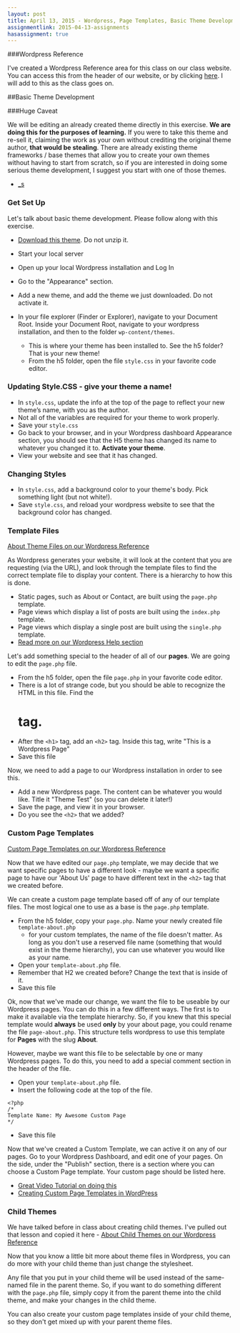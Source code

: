 ```yaml
---
layout: post
title: April 13, 2015 - Wordpress, Page Templates, Basic Theme Development and Child Themes
assignmentlink: 2015-04-13-assignments
hasassignment: true
---
```



###Wordpress Reference

I've created a Wordpress Reference area for this class on our class website.  You can access this from the header of our website, or by clicking [here](/wordpress).  I will add to this as the class goes on.


##Basic Theme Development

###Huge Caveat

We will be editing an already created theme directly in this exercise.  **We are doing this for the purposes of learning.**  If you were to take this theme and re-sell it, claiming the work as your own without crediting the original theme author, **that would be stealing**.  There are already existing theme frameworks / base themes that allow you to create your own themes without having to start from scratch, so if you are interested in doing some serious theme development, I suggest you start with one of those themes.

- [_s](http://underscores.me/)

### Get Set Up

Let's talk about basic theme development.  Please follow along with this exercise.

- [Download this theme](../media/h5.zip).  Do not unzip it.
- Start your local server
- Open up your local Wordpress installation and Log In
- Go to the "Appearance" section.
- Add a new theme, and add the theme we just downloaded.  Do not activate it.

- In your file explorer (Finder or Explorer), navigate to your Document Root.  Inside your Document Root, navigate to your wordpress installation, and then to the folder `wp-content/themes`.
  - This is where your theme has been installed to.  See the h5 folder?  That is your new theme!
  - From the h5 folder, open the file `style.css` in your favorite code editor.

### Updating Style.CSS - give your theme a name!

- In `style.css`, update the info at the top of the page to reflect your new theme’s name, with you as the author.
- Not all of the variables are required for your theme to work properly.
- Save your `style.css`
- Go back to your browser, and in your Wordpress dashboard Appearance section, you should see that the H5 theme has changed its name to whatever you changed it to.  **Activate your theme**.
- View your website and see that it has changed.

### Changing Styles

- In `style.css`, add a background color to your theme's body.  Pick something light (but not white!).
- Save `style.css`, and reload your wordpress website to see that the background color has changed.


### Template Files

[About Theme Files on our Wordpress Reference](wordpress/themeing-theme-files.html)

As Wordpress generates your website, it will look at the content that you are requesting (via the URL), and look through the template files to find the correct template file to display your content.  There is a hierarchy to how this is done.  

- Static pages, such as About or Contact, are built using the `page.php` template.
- Page views which display a list of posts are built using the `index.php` template.
- Page views which display a single post are built using the `single.php` template.
- [Read more on our Wordpress Help section](/wordpress/themeing-theme-files.html)

Let's add something special to the header of all of our **pages**.  We are going to edit the `page.php` file.

- From the h5 folder, open the file `page.php` in your favorite code editor.
- There is a lot of strange code, but you should be able to recognize the HTML in this file.  Find the <h1> tag.
- After the `<h1>` tag, add an `<h2>` tag.  Inside this tag, write "This is a Wordpress Page"
- Save this file

Now, we need to add a page to our Wordpress installation in order to see this.

- Add a new Wordpress page.  The content can be whatever you would like.  Title it "Theme Test" (so you can delete it later!)
- Save the page, and view it in your browser.
- Do you see the `<h2>` that we added?

### Custom Page Templates

[Custom Page Templates on our Wordpress Reference](wordpress/themeing-page-templates.html)

Now that we have edited our `page.php` template, we may decide that we want specific pages to have a different look - maybe we want a specific page to have our 'About Us' page to have different text in the `<h2>` tag that we created before.

We can create a custom page template based off of any of our template files.  The most logical one to use as a base is the `page.php` template.

- From the h5 folder, copy your `page.php`.  Name your newly created file `template-about.php`
  - for your custom templates, the name of the file doesn't matter.  As long as you don't use a reserved file name (something that would exist in the theme hierarchy), you can use whatever you would like as your name.
- Open your `template-about.php` file.
- Remember that H2 we created before?  Change the text that is inside of it.
- Save this file

Ok, now that we've made our change, we want the file to be useable by our Wordpress pages.  You can do this in a few different ways.  The first is to make it available via the template hierarchy.  So, if you knew that this special template would **always** be used **only** by your about page, you could rename the file `page-about.php`.  This structure tells wordpress to use this template for **Pages** with the slug **About**.

However, maybe we want this file to be selectable by one or many Wordpress pages.  To do this, you need to add a special comment section in the header of the file.

- Open your `template-about.php` file.
- Insert the following code at the top of the file.

```
<?php
/*
Template Name: My Awesome Custom Page
*/
```

- Save this file

Now that we've created a Custom Template, we can active it on any of our pages.  Go to your Wordpress Dashboard, and edit one of your pages.  On the side, under the "Publish" section, there is a section where you can choose a Custom Page template.  Your custom page should be listed here.

- [Great Video Tutorial on doing this](https://www.youtube.com/watch?v=9HCxKyj1SV0)
- [Creating Custom Page Templates in WordPress](http://premium.wpmudev.org/blog/creating-custom-page-templates-in-wordpress/)

### Child Themes

We have talked before in class about creating child themes.  I've pulled out that lesson and copied it here - [About Child Themes on our Wordpress Reference](wordpress/themeing-child-theme.html)

Now that you know a little bit more about theme files in Wordpress, you can do more with your child theme than just change the stylesheet.

Any file that you put in your child theme will be used instead of the same-named file in the parent theme.  So, if you want to do something different with the `page.php` file, simply copy it from the parent theme into the child theme, and make your changes in the child theme.

You can also create your custom page templates inside of your child theme, so they don't get mixed up with your parent theme files.